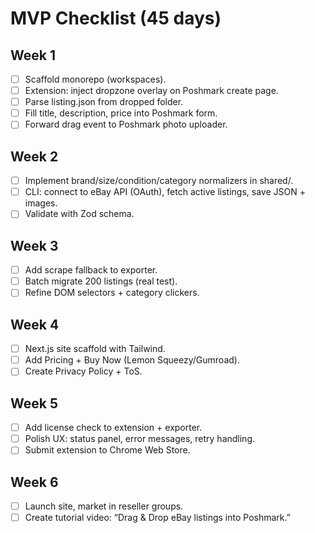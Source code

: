 # MVP Checklist (45 days)

## Week 1
- [ ] Scaffold monorepo (workspaces).
- [ ] Extension: inject dropzone overlay on Poshmark create page.
- [ ] Parse listing.json from dropped folder.
- [ ] Fill title, description, price into Poshmark form.
- [ ] Forward drag event to Poshmark photo uploader.

## Week 2
- [ ] Implement brand/size/condition/category normalizers in shared/.
- [ ] CLI: connect to eBay API (OAuth), fetch active listings, save JSON + images.
- [ ] Validate with Zod schema.

## Week 3
- [ ] Add scrape fallback to exporter.
- [ ] Batch migrate 200 listings (real test).
- [ ] Refine DOM selectors + category clickers.

## Week 4
- [ ] Next.js site scaffold with Tailwind.
- [ ] Add Pricing + Buy Now (Lemon Squeezy/Gumroad).
- [ ] Create Privacy Policy + ToS.

## Week 5
- [ ] Add license check to extension + exporter.
- [ ] Polish UX: status panel, error messages, retry handling.
- [ ] Submit extension to Chrome Web Store.

## Week 6
- [ ] Launch site, market in reseller groups.
- [ ] Create tutorial video: “Drag & Drop eBay listings into Poshmark.”
